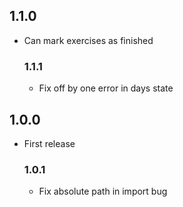 ## 1.1.0
- Can mark exercises as finished

  ### 1.1.1
  - Fix off by one error in days state

## 1.0.0
- First release

  ### 1.0.1
  - Fix absolute path in import bug
